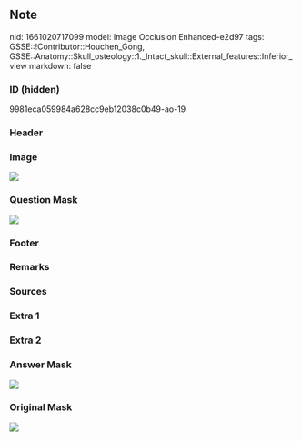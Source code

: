## Note
nid: 1661020717099
model: Image Occlusion Enhanced-e2d97
tags: GSSE::!Contributor::Houchen_Gong, GSSE::Anatomy::Skull_osteology::1._Intact_skull::External_features::Inferior_view
markdown: false

### ID (hidden)
9981eca059984a628cc9eb12038c0b49-ao-19

### Header


### Image
<img src="tmppl1ou5y_.png">

### Question Mask
<img src="9981eca059984a628cc9eb12038c0b49-ao-19-Q.svg">

### Footer


### Remarks


### Sources


### Extra 1


### Extra 2


### Answer Mask
<img src="9981eca059984a628cc9eb12038c0b49-ao-19-A.svg">

### Original Mask
<img src="9981eca059984a628cc9eb12038c0b49-ao-O.svg">
